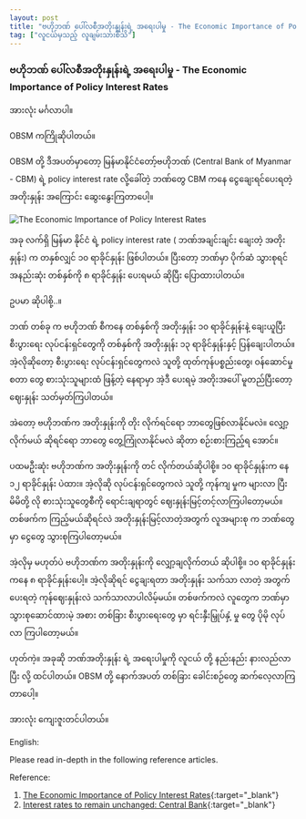 ```yaml
---
layout: post
title: "ဗဟိုဘဏ် ပေါ်လစီအတိုးနှုန်းရဲ့ အရေးပါမှု - The Economic Importance of Policy Interest Rates"
tag: ["လူငယ်မှသည့် လူချမ်းသားစီသိ"]
---
```


### ဗဟိုဘဏ် ပေါ်လစီအတိုးနှုန်းရဲ့ အရေးပါမှု - The Economic Importance of Policy Interest Rates

အားလုံး မင်္ဂလာပါ။

OBSM ကကြိုဆိုပါတယ်။

OBSM တို့ ဒီအပတ်မှာတော့ မြန်မာနိုင်ငံတော့်ဗဟိုဘဏ် (Central Bank of Myanmar - CBM) ရဲ့ policy interest rate လို့ခေါ်တဲ့ ဘဏ်တွေ CBM ကနေ ငွေချေးရင်ပေးရတဲ့ အတိုးနှုန်း အကြောင်း ဆွေးနွေးကြတာပေါ့။


<!-- more -->

<img src="http://drive.google.com/uc?export=view&id=1QHWMfbruCTpUxqivcL49xb8fo0qsvRle" alt="The Economic Importance of Policy Interest Rates">

အခု လက်ရှိ မြန်မာ နိုင်ငံ ရဲ့ policy interest rate ( ဘဏ်အချင်းချင်း ချေးတဲ့ အတိုးနှုန်း) က တနှစ်လျှင် ၁၀ ရာခိုင်နှုန်း ဖြစ်ပါတယ်။ ပြီးတော့ ဘဏ်မှာ ပိုက်ဆံ သွားစုရင် အနည်းဆုံး တစ်နှစ်ကို ၈ ရာခိုင်နှုန်း ပေးရမယ် ဆိုပြီး ပြောထားပါတယ်။

ဥပမာ ဆိုပါစို့..။

ဘဏ် တစ်ခု က ဗဟိုဘဏ် စီကနေ တစ်နှစ်ကို အတိုးနှုန်း ၁၀ ရာခိုင်နှုန်းနဲ့ ချေးယူပြီး စီးပွားရေး လုပ်ငန်းရှင်တွေကို တစ်နှစ်ကို အတိုးနှုန်း ၁၃ ရာခိုင်နှုန်းနှင့် ပြန်ချေးပါတယ်။ အဲ့လိုဆိုတော့ စီးပွားရေး လုပ်ငန်းရှင်တွေကလဲ သူတို့ ထုတ်ကုန်ပစ္စည်းတွေ၊ ဝန်ဆောင်မှု စတာ တွေ စားသုံးသူများထံ ဖြန့်တဲ့ နေရာမှာ အဲ့ဒီ ပေးရမဲ့ အတိုးအပေါ် မူတည်ပြီးတော့ ဈေးနှုန်း သတ်မှတ်ကြပါတယ်။

အဲတော့ ဗဟိုဘဏ်က အတိုးနှုန်းကို တိုး လိုက်ရင်ရော ဘာတွေဖြစ်လာနိုင်မလဲ။ လျှော့လိုက်မယ် ဆိုရင်ရော ဘာတွေ တွေ့ကြုံလာနိုင်မလဲ ဆိုတာ စဉ်းစားကြည့်ရ အောင်။

ပထမဦးဆုံး ဗဟိုဘဏ်က အတိုးနှုန်းကို တင် လိုက်တယ်ဆိုပါစို့။
၁၀ ရာခိုင်နှုန်းက နေ ၁၂ ရာခိုင်နှုန်း ပဲထား။ အဲ့လိုဆို လုပ်ငန်းရှင်တွေကလဲ သူတို့ ကုန်ကျ မှုက များလာ ပြီး မိမိတို့ လို စားသုံးသူတွေစီကို ရောင်းချရာတွင် ဈေးနှုန်းမြင့်တင့်လာကြပါတော့မယ်။ တစ်ဖက်က ကြည့်မယ်ဆိုရင်လဲ အတိုးနှုန်းမြင့်လာတဲ့အတွက် လူအများစု က ဘဏ်တွေမှာ ငွေတွေ သွားစုကြပါတော့မယ်။

အဲ့လိုမှ မဟုတ်ပဲ ဗဟိုဘဏ်က အတိုးနှုန်းကို လျှော့ချလိုက်တယ် ဆိုပါစို့။ ၁၀ ရာခိုင်နှုန်း ကနေ ၈ ရာခိုင်နှုန်းပေါ့။ အဲ့လိုဆိုရင် ငွေချးရတာ အတိုးနှုန်း သက်သာ လာတဲ့ အတွက် ပေးရတဲ့ ကုန်ဈေးနှုန်းလဲ သက်သာလာပါလိမ့်မယ်။ တစ်ဖက်ကလဲ လူတွေက ဘဏ်မှာ သွားစုဆောင်ထားမဲ့ အစား တစ်ခြား စီးပွားရေးတွေ မှာ ရင်းနှီးမြှုပ်နှံ့ မှု တွေ ပိုမို လုပ်လာ ကြပါတော့မယ်။

ဟုတ်ကဲ့။ အခုဆို ဘဏ်အတိုးနှုန်း ရဲ့ အရေးပါမှုကို လူငယ် တို့ နည်းနည်း နားလည်လာပြီး လို့ ထင်ပါတယ်။ OBSM တို့ နောက်အပတ် တစ်ခြား ခေါင်းစဉ်တွေ ဆက်လေ့လာကြတာပေါ့။

အားလုံး ကျေးဇူးတင်ပါတယ်။

English:

Please read in-depth in the following reference articles.

Reference:

1. [The Economic Importance of Policy Interest Rates](https://theyouthjournal.com/2019/05/22/the-economic-importance-of-policy-interest-rates/){:target="_blank"}
2. [Interest rates to remain unchanged: Central Bank](https://www.mmtimes.com/news/interest-rates-remain-unchanged-until-2020-central-bank.html){:target="_blank"}
